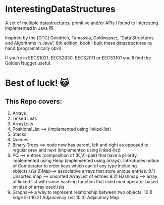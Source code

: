 # InterestingDataStructures
A set of multiple datastructures, primitive and/or APIs I found  to interesting. Implemented in Java :pouting_cat:

Inspired by the [GTG] Goodrich, Tamassia, Goldwasser, “Data Structures and Algorithms in Java”, 6th edition, book I built these datastructures by hand (programatically obvi).

If you're in EECS1021, EECS2030, EECS2011 or EECS3101 you'll find the Golden Nugget useful. 

# Best of luck! :smiley_cat:

## This Repo covers:

1) Arrays 
2) Linked Lists 
3) ArrayLists 
4) PositionalList ==> (implemented using linked-list)
5) Stacks
6) Queues
7) Binary Trees ==> node now has parent, left and right as opposed to regular prev and next (implemented using linked-list)
8) PQ ==> entries (composition of (K,V)-pair) that have a priority, implemented using Heap (implemented using arrays). Introduces notion of Comparator to order keys which can of any type including objects.\s\s
9)Map==> associative arrays that store unique entries. 
9.1) Unsorted map ==> unsorted ArrayList of entries 
9.2) Hashmap ==> array of linked list with some hashing function that used mod operator based on size of array used.\s\s
10) Graphs==> a way to represent relationship between two objects. 
10.1) Edge list 
10.2) Adjancency List 
10.3) Adjacdncy Map
 
 
 
 
